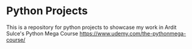 # Python Projects

This is a repository for python projects to showcase my work in Ardit Sulce's Python Mega Course https://www.udemy.com/the-pythonmega-course/
